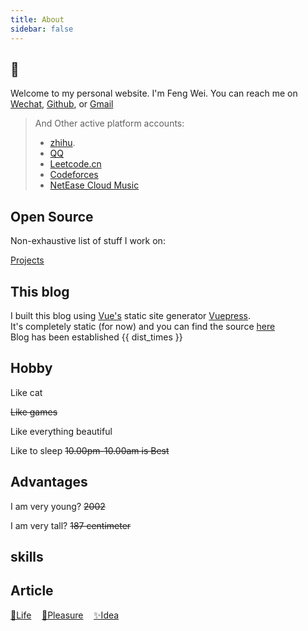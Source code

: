 ```yaml
---
title: About
sidebar: false
---
```

## :book: 

Welcome to my personal website. I'm Feng Wei. You can reach me on [Wechat](https://raw.githubusercontent.com/fengwei2002/fengwei2002.github.io/master/public/image/weixin.jpg), [Github](https://github.com/fengwei2002), or [Gmail](https://raw.githubusercontent.com/fengwei2002/Pictures_02/master/img/20200404154822.png)

> And Other active platform accounts:
>- [zhihu](https://www.zhihu.com/people/e2df61ca5f33cb1e72e27be2cefd18ba).
>- [QQ](https://raw.githubusercontent.com/fengwei2002/fengwei2002.github.io/master/public/image/tim.jpg)
>- [Leetcode.cn](https://leetcode-cn.com/u/weirdo-21/)
>- [Codeforces](https://codeforces.com/profile/KONNG)
>- [NetEase Cloud Music](https://music.163.com/#/user/home?id=440040659)

## Open Source

Non-exhaustive list of stuff I work on:

[Projects](https://feng-w.cn/post/xiang-mu/)

## This blog

I built this blog using [Vue's](https://vuejs.org) static site generator [Vuepress](https://vuepress.vuejs.org/).     
It's completely static (for now) and you can find the source [here](https://github.com/fengwei2002/vuepress_final)  
Blog has been established {{ dist_times }} 

## Hobby

Like cat 

~~Like games~~

Like everything beautiful

Like to sleep ~~10.00pm-10.00am is Best~~

## Advantages

I am very young?  ~~2002~~

I am very tall? ~~187 centimeter~~

## skills

<template>
    <div>
        <small>C/C++</small>
        <a-progress :strokeColor="{
            from: '#108ee9',
            to: '#87d068',
          }" :percent="80"  status="active" />
        <small>Data Structures & Algorithms</small>
        <a-progress :strokeColor="{
            from: '#a31420',
            to: '#8068d0',
          }" :percent="55"  status="active" />
        <small>HTMl & CSS & JavaScript</small>
         <a-progress :strokeColor="{
            from: '#71c9c6',
            to: '#63a5d4',
          }" :percent="33"  status="active" />
        <small>Vue.js & Vuepress</small>
         <a-progress :strokeColor="{
            from: '#f7f428',
            to: '#b35678',
          }" :percent="19"  status="active" />
        <small>Node.js</small>
         <a-progress :strokeColor="{
            from: '#f7f428',
            to: '#b35678',
          }" :percent="10"  status="active" />
    </div>
</template>

## Article

[📘Life](/post/za-xiang-bi-ji/life/)$\quad$[💬Pleasure](/post/za-xiang-bi-ji/pleasure/)$\quad$[✨Idea](/post/za-xiang-bi-ji/xiang-fa/)



<script>
export default {
   props: ['slot-key'],
   data() {
      return {
         dist_times: "xx days xx h xx m xx s"
      };
   },
   methods: {
      refresh() {
         let start_date = '2020-01-20 00:15:00.0';
         start_date = start_date.substring(0,19);
         start_date = start_date.replace(/-/g,'/');
         let start_timestamp = new Date(start_date).getTime();
         let now_timestamp = new Date();

         let dist_timestamp = now_timestamp - start_timestamp;
         let dist_days = Math.floor(dist_timestamp / (24*3600*1000));
         let dist_hours = Math.floor((dist_timestamp % (24*3600*1000)) / (3600*1000));
         let dist_mins = Math.floor((dist_timestamp % (3600*1000)) / (60*1000));
         let dist_secs = Math.floor((dist_timestamp % (60*1000)) / 1000);
         this.dist_times = `${dist_days} days ${dist_hours} h ${dist_mins} m ${dist_secs} s`;
      }
   },
   mounted () {
      this.refresh();
      setInterval(this.refresh, 1000);
   }
}
</script>

<link rel="stylesheet" href="https://ico.z01.com/zico.min.css">
